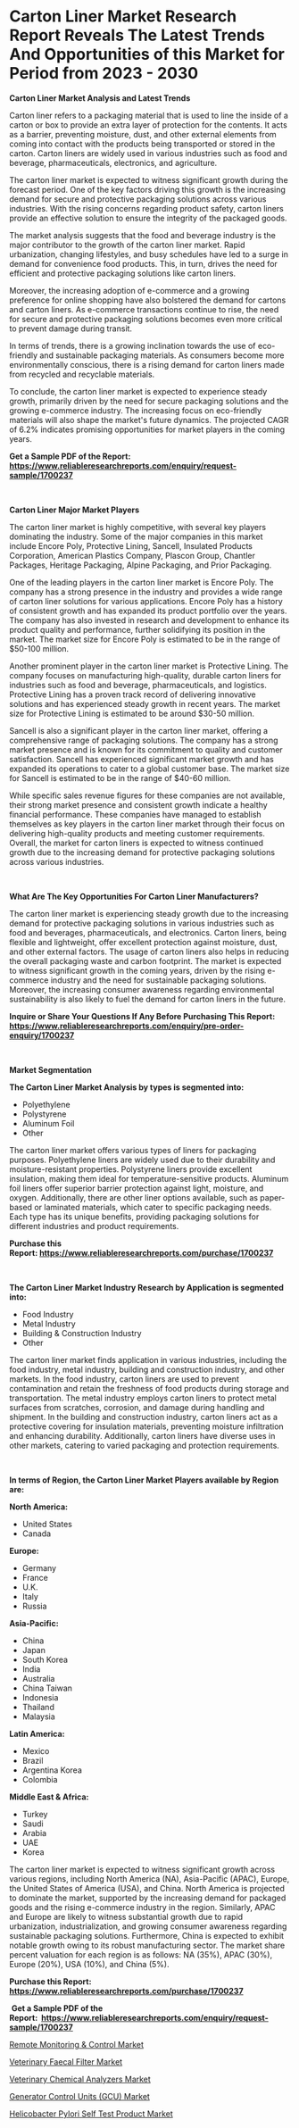 <p><h1>Carton Liner Market Research Report Reveals The Latest Trends And Opportunities of this Market for Period from 2023 - 2030</h1></p><p><strong>Carton Liner Market Analysis and Latest Trends</strong></p>
<p><p>Carton liner refers to a packaging material that is used to line the inside of a carton or box to provide an extra layer of protection for the contents. It acts as a barrier, preventing moisture, dust, and other external elements from coming into contact with the products being transported or stored in the carton. Carton liners are widely used in various industries such as food and beverage, pharmaceuticals, electronics, and agriculture.</p><p>The carton liner market is expected to witness significant growth during the forecast period. One of the key factors driving this growth is the increasing demand for secure and protective packaging solutions across various industries. With the rising concerns regarding product safety, carton liners provide an effective solution to ensure the integrity of the packaged goods.</p><p>The market analysis suggests that the food and beverage industry is the major contributor to the growth of the carton liner market. Rapid urbanization, changing lifestyles, and busy schedules have led to a surge in demand for convenience food products. This, in turn, drives the need for efficient and protective packaging solutions like carton liners.</p><p>Moreover, the increasing adoption of e-commerce and a growing preference for online shopping have also bolstered the demand for cartons and carton liners. As e-commerce transactions continue to rise, the need for secure and protective packaging solutions becomes even more critical to prevent damage during transit.</p><p>In terms of trends, there is a growing inclination towards the use of eco-friendly and sustainable packaging materials. As consumers become more environmentally conscious, there is a rising demand for carton liners made from recycled and recyclable materials.</p><p>To conclude, the carton liner market is expected to experience steady growth, primarily driven by the need for secure packaging solutions and the growing e-commerce industry. The increasing focus on eco-friendly materials will also shape the market's future dynamics. The projected CAGR of 6.2% indicates promising opportunities for market players in the coming years.</p></p>
<p><strong>Get a Sample PDF of the Report:&nbsp; <a href="https://www.reliableresearchreports.com/enquiry/request-sample/1700237">https://www.reliableresearchreports.com/enquiry/request-sample/1700237</a></strong></p>
<p>&nbsp;</p>
<p><strong>Carton Liner Major Market Players</strong></p>
<p><p>The carton liner market is highly competitive, with several key players dominating the industry. Some of the major companies in this market include Encore Poly, Protective Lining, Sancell, Insulated Products Corporation, American Plastics Company, Plascon Group, Chantler Packages, Heritage Packaging, Alpine Packaging, and Prior Packaging.</p><p>One of the leading players in the carton liner market is Encore Poly. The company has a strong presence in the industry and provides a wide range of carton liner solutions for various applications. Encore Poly has a history of consistent growth and has expanded its product portfolio over the years. The company has also invested in research and development to enhance its product quality and performance, further solidifying its position in the market. The market size for Encore Poly is estimated to be in the range of $50-100 million.</p><p>Another prominent player in the carton liner market is Protective Lining. The company focuses on manufacturing high-quality, durable carton liners for industries such as food and beverage, pharmaceuticals, and logistics. Protective Lining has a proven track record of delivering innovative solutions and has experienced steady growth in recent years. The market size for Protective Lining is estimated to be around $30-50 million.</p><p>Sancell is also a significant player in the carton liner market, offering a comprehensive range of packaging solutions. The company has a strong market presence and is known for its commitment to quality and customer satisfaction. Sancell has experienced significant market growth and has expanded its operations to cater to a global customer base. The market size for Sancell is estimated to be in the range of $40-60 million.</p><p>While specific sales revenue figures for these companies are not available, their strong market presence and consistent growth indicate a healthy financial performance. These companies have managed to establish themselves as key players in the carton liner market through their focus on delivering high-quality products and meeting customer requirements. Overall, the market for carton liners is expected to witness continued growth due to the increasing demand for protective packaging solutions across various industries.</p></p>
<p>&nbsp;</p>
<p><strong>What Are The Key Opportunities For Carton Liner Manufacturers?</strong></p>
<p><p>The carton liner market is experiencing steady growth due to the increasing demand for protective packaging solutions in various industries such as food and beverages, pharmaceuticals, and electronics. Carton liners, being flexible and lightweight, offer excellent protection against moisture, dust, and other external factors. The usage of carton liners also helps in reducing the overall packaging waste and carbon footprint. The market is expected to witness significant growth in the coming years, driven by the rising e-commerce industry and the need for sustainable packaging solutions. Moreover, the increasing consumer awareness regarding environmental sustainability is also likely to fuel the demand for carton liners in the future.</p></p>
<p><strong>Inquire or Share Your Questions If Any Before Purchasing This Report: <a href="https://www.reliableresearchreports.com/enquiry/pre-order-enquiry/1700237">https://www.reliableresearchreports.com/enquiry/pre-order-enquiry/1700237</a></strong></p>
<p>&nbsp;</p>
<p><strong>Market Segmentation</strong></p>
<p><strong>The Carton Liner Market Analysis by types is segmented into:</strong></p>
<p><ul><li>Polyethylene</li><li>Polystyrene</li><li>Aluminum Foil</li><li>Other</li></ul></p>
<p><p>The carton liner market offers various types of liners for packaging purposes. Polyethylene liners are widely used due to their durability and moisture-resistant properties. Polystyrene liners provide excellent insulation, making them ideal for temperature-sensitive products. Aluminum foil liners offer superior barrier protection against light, moisture, and oxygen. Additionally, there are other liner options available, such as paper-based or laminated materials, which cater to specific packaging needs. Each type has its unique benefits, providing packaging solutions for different industries and product requirements.</p></p>
<p><strong>Purchase this Report:&nbsp;<a href="https://www.reliableresearchreports.com/purchase/1700237">https://www.reliableresearchreports.com/purchase/1700237</a></strong></p>
<p>&nbsp;</p>
<p><strong>The Carton Liner Market Industry Research by Application is segmented into:</strong></p>
<p><ul><li>Food Industry</li><li>Metal Industry</li><li>Building & Construction Industry</li><li>Other</li></ul></p>
<p><p>The carton liner market finds application in various industries, including the food industry, metal industry, building and construction industry, and other markets. In the food industry, carton liners are used to prevent contamination and retain the freshness of food products during storage and transportation. The metal industry employs carton liners to protect metal surfaces from scratches, corrosion, and damage during handling and shipment. In the building and construction industry, carton liners act as a protective covering for insulation materials, preventing moisture infiltration and enhancing durability. Additionally, carton liners have diverse uses in other markets, catering to varied packaging and protection requirements.</p></p>
<p>&nbsp;</p>
<p><strong>In terms of Region, the Carton Liner Market Players available by Region are:</strong></p>
<p>
    <p> <strong> North America: </strong>
        <ul>
            <li>United States</li>
            <li>Canada</li>
        </ul>
        </p> 
    <p> <strong> Europe: </strong>
        <ul>
            <li>Germany</li>
            <li>France</li>
            <li>U.K.</li>
            <li>Italy</li>
            <li>Russia</li>
        </ul>
        </p> 
    <p> <strong> Asia-Pacific: </strong>
        <ul>
            <li>China</li>
            <li>Japan</li>
            <li>South Korea</li>
            <li>India</li>
            <li>Australia</li>
            <li>China Taiwan</li>
            <li>Indonesia</li>
            <li>Thailand</li>
            <li>Malaysia</li>
        </ul>
        </p> 
    <p> <strong> Latin America: </strong>
        <ul>
            <li>Mexico</li>
            <li>Brazil</li>
            <li>Argentina Korea</li>
            <li>Colombia</li>
        </ul>
        </p> 
    <p> <strong> Middle East & Africa: </strong>
        <ul>
            <li>Turkey</li>
            <li>Saudi</li>
            <li>Arabia</li>
            <li>UAE</li>
            <li>Korea</li>
        </ul>
    </p>
    </p>
<p><p>The carton liner market is expected to witness significant growth across various regions, including North America (NA), Asia-Pacific (APAC), Europe, the United States of America (USA), and China. North America is projected to dominate the market, supported by the increasing demand for packaged goods and the rising e-commerce industry in the region. Similarly, APAC and Europe are likely to witness substantial growth due to rapid urbanization, industrialization, and growing consumer awareness regarding sustainable packaging solutions. Furthermore, China is expected to exhibit notable growth owing to its robust manufacturing sector. The market share percent valuation for each region is as follows: NA (35%), APAC (30%), Europe (20%), USA (10%), and China (5%).</p></p>
<p><strong>Purchase this Report: <a href="https://www.reliableresearchreports.com/purchase/1700237">https://www.reliableresearchreports.com/purchase/1700237</a></strong></p>
<p>&nbsp;<strong>Get a Sample PDF of the Report:&nbsp;&nbsp;<a href="https://www.reliableresearchreports.com/enquiry/request-sample/1700237">https://www.reliableresearchreports.com/enquiry/request-sample/1700237</a></strong></p>
<p><strong></strong></p>
<p><p><a href="https://github.com/castoriffic/Market-Research-Report-List-1/blob/main/remote-monitoring-control-market.md">Remote Monitoring & Control Market</a></p><p><a href="https://medium.com/@emerylittle2023/veterinary-faecal-filter-market-research-report-its-history-and-forecast-2023-to-2030-2e07fe6871a2">Veterinary Faecal Filter Market</a></p><p><a href="https://medium.com/@joshuahintz2023/veterinary-chemical-analyzers-market-analysis-its-cagr-market-segmentation-and-global-industry-7e8762f18023">Veterinary Chemical Analyzers Market</a></p><p><a href="https://github.com/ashepherd82/Market-Research-Report-List-1/blob/main/generator-control-units-gcu-market.md">Generator Control Units (GCU) Market</a></p><p><a href="https://www.linkedin.com/pulse/helicobacter-pylori-self-test-product-market-research-report-io2oe/">Helicobacter Pylori Self Test Product Market</a></p></p>